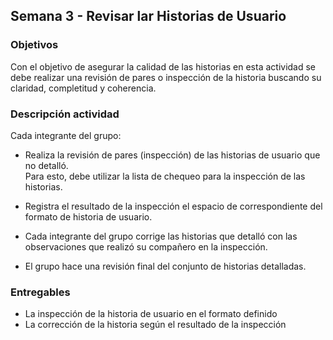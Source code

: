 ## Semana 3 - Revisar lar Historias de Usuario

### Objetivos

Con el objetivo de asegurar la calidad de las historias en esta actividad se debe realizar una revisión de pares o 
inspección de la historia buscando su claridad, completitud y coherencia.  

### Descripción actividad
Cada integrante del grupo:
* Realiza la revisión de pares (inspección) de las historias de usuario que no detalló.   
Para esto, debe utilizar la lista de chequeo para la inspección de las historias. 

* Registra el resultado de la inspección el espacio de correspondiente del formato de historia de usuario. 
* Cada integrante del grupo corrige las historias que detalló con las observaciones que realizó su compañero en la inspección. 
* El grupo hace una revisión final del conjunto de historias detalladas.  

### Entregables

* La inspección de la historia de usuario en el formato definido 
* La corrección de la historia según el resultado de la inspección
